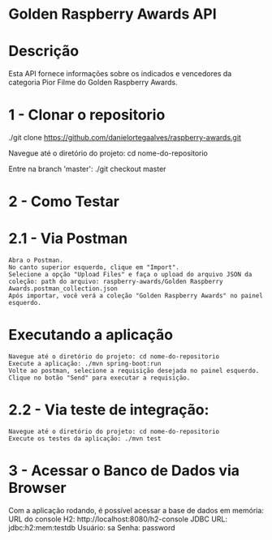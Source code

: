 # Golden Raspberry Awards API

# Descrição 
Esta API fornece informações sobre os indicados e vencedores da categoria Pior Filme do Golden Raspberry Awards.

# 1 - Clonar o repositorio
  ./git clone https://github.com/danielortegaalves/raspberry-awards.git
  
  Navegue até o diretório do projeto: cd nome-do-repositorio

  Entre na branch 'master': ./git checkout master

# 2 - Como Testar

  # 2.1 - Via Postman
    Abra o Postman.
    No canto superior esquerdo, clique em "Import".
    Selecione a opção "Upload Files" e faça o upload do arquivo JSON da coleção: path do arquivo: raspberry-awards/Golden Raspberry Awards.postman_collection.json
    Após importar, você verá a coleção "Golden Raspberry Awards" no painel esquerdo.
    
   # Executando a aplicação
    Navegue até o diretório do projeto: cd nome-do-repositorio
    Execute a aplicação: ./mvn spring-boot:run
    Volte ao postman, selecione a requisição desejada no painel esquerdo.
    Clique no botão "Send" para executar a requisição.

  # 2.2 - Via teste de integração:
    Navegue até o diretório do projeto: cd nome-do-repositorio
    Execute os testes da aplicação: ./mvn test

# 3 - Acessar o Banco de Dados via Browser
Com a aplicação rodando, é possível acessar a base de dados em memória: 
URL do console H2: http://localhost:8080/h2-console
JDBC URL: jdbc:h2:mem:testdb
Usuário: sa
Senha: password
